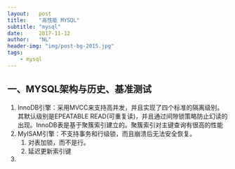 ```yaml
---
layout:   post
title:    "高性能 MYSQL"
subtitle: "mysql"
date:     2017-11-12
author:   "NL"
header-img: "img/post-bg-2015.jpg"
tags:
    - mysql	
---
```


## 一、MYSQL架构与历史、基准测试

1. InnoDB引擎：采用MVCC来支持高并发，并且实现了四个标准的隔离级别。其默认级别是EPEATABLE READ(可重复读)，并且通过间隙锁策略防止幻读的出现。InnoDB表是基于聚簇索引建立的。聚簇索引对主键查询有很高的性能
2. MyISAM引擎：不支持事务和行级锁，而且崩溃后无法安全恢复。
   1. 对表加锁，而不是行。
   2. 延迟更新索引键
3. ​